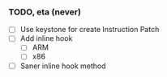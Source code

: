 ### TODO, eta (never)
- [ ] Use keystone for create Instruction Patch
- [ ] Add inline hook
	- [ ] ARM
	- [ ] x86
- [ ] Saner inline hook method 